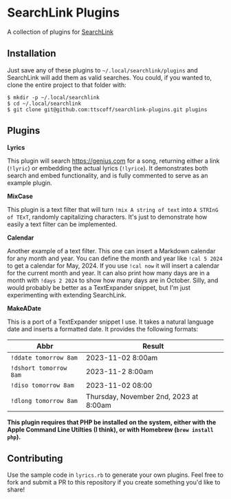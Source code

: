 # SearchLink Plugins


A collection of plugins for [SearchLink](https://brettterpstra.com/projects/searchlink/ "SearchLink")

## Installation

Just save any of these plugins to `~/.local/searchlink/plugins` and SearchLink will add them as valid searches. You could, if you wanted to, clone the entire project to that folder with:

```
$ mkdir -p ~/.local/searchlink
$ cd ~/.local/searchlink
$ git clone git@github.com:ttscoff/searchlink-plugins.git plugins
```

## Plugins

**Lyrics**

This plugin will search <https://genius.com> for a song, returning either a link (`!lyric`) or embedding the actual lyrics (`!lyrice`). It demonstrates both search and embed functionality, and is fully commented to serve as an example plugin.

**MixCase**

This plugin is a text filter that will turn `!mix A string of text` into `A STRInG of TExT`, randomly capitalizing characters. It's just to demonstrate how easily a text filter can be implemented.

**Calendar**

Another example of a text filter. This one can insert a Markdown calendar for any month and year. You can define the month and year like `!cal 5 2024` to get a calendar for May, 2024. If you use `!cal now` it will insert a calendar for the current month and year. It can also print how many days are in a month with `!days 2 2024` to show how many days are in October. Silly, and would probably be better as a TextExpander snippet, but I'm just experimenting with extending SearchLink.

**MakeADate**

This is a port of a TextExpander snippet I use. It takes a natural language date and inserts a formatted date. It provides the following formats:

| Abbr | Result |
|------|--------|
| `!ddate tomorrow 8am` | 2023-11-02 8:00am |
| `!dshort tomorrow 8am`| 2023-11-2 8:00am |
| `!diso tomorrow 8am` | 2023-11-02 08:00 |
| `!dlong tomorrow 8am` | Thursday, November 2nd, 2023 at 8:00am|

**This plugin requires that PHP be installed on the system, either with the Apple Command Line Utilties (I think), or with Homebrew (`brew install php`).**

## Contributing

Use the sample code in `lyrics.rb` to generate your own plugins. Feel free to fork and submit a PR to this repository if you create something you'd like to share!
